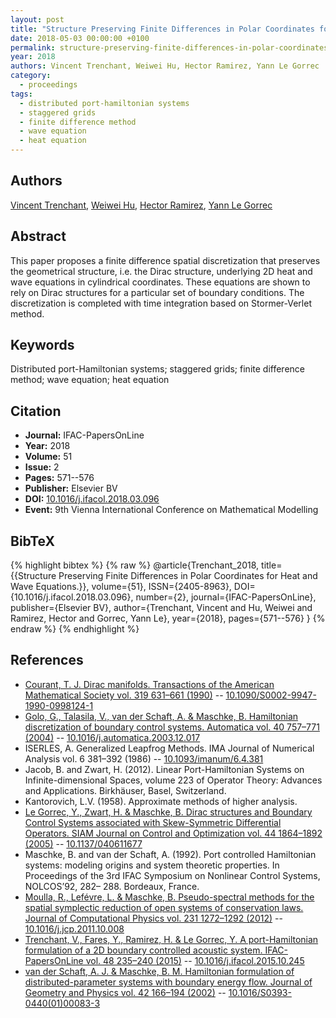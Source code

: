```yaml
---
layout: post
title: "Structure Preserving Finite Differences in Polar Coordinates for Heat and Wave Equations."
date: 2018-05-03 00:00:00 +0100
permalink: structure-preserving-finite-differences-in-polar-coordinates-for-heat-and-wave-equations
year: 2018
authors: Vincent Trenchant, Weiwei Hu, Hector Ramirez, Yann Le Gorrec
category:
  - proceedings
tags:
  - distributed port-hamiltonian systems
  - staggered grids
  - finite difference method
  - wave equation
  - heat equation
---
```

 
## Authors
[Vincent Trenchant](authors/vincent_trenchant), [Weiwei Hu](authors/weiwei_hu), [Hector Ramirez](authors/hector_ramirez), [Yann Le Gorrec](authors/yann_le_gorrec)
 
## Abstract
This paper proposes a finite difference spatial discretization that preserves the geometrical structure, i.e. the Dirac structure, underlying 2D heat and wave equations in cylindrical coordinates. These equations are shown to rely on Dirac structures for a particular set of boundary conditions. The discretization is completed with time integration based on Stormer-Verlet method.
 
## Keywords
Distributed port-Hamiltonian systems; staggered grids; finite difference method; wave equation; heat equation
 
## Citation
- **Journal:** IFAC-PapersOnLine
- **Year:** 2018
- **Volume:** 51
- **Issue:** 2
- **Pages:** 571--576
- **Publisher:** Elsevier BV
- **DOI:** [10.1016/j.ifacol.2018.03.096](https://doi.org/10.1016/j.ifacol.2018.03.096)
- **Event:** 9th Vienna International Conference on Mathematical Modelling
 
## BibTeX
{% highlight bibtex %}
{% raw %}
@article{Trenchant_2018,
  title={{Structure Preserving Finite Differences in Polar Coordinates for Heat and Wave Equations.}},
  volume={51},
  ISSN={2405-8963},
  DOI={10.1016/j.ifacol.2018.03.096},
  number={2},
  journal={IFAC-PapersOnLine},
  publisher={Elsevier BV},
  author={Trenchant, Vincent and Hu, Weiwei and Ramirez, Hector and Gorrec, Yann Le},
  year={2018},
  pages={571--576}
}
{% endraw %}
{% endhighlight %}
 
## References
- [Courant, T. J. Dirac manifolds. Transactions of the American Mathematical Society vol. 319 631–661 (1990)](dirac-manifolds) -- [10.1090/S0002-9947-1990-0998124-1](https://doi.org/10.1090/S0002-9947-1990-0998124-1)
- [Golo, G., Talasila, V., van der Schaft, A. & Maschke, B. Hamiltonian discretization of boundary control systems. Automatica vol. 40 757–771 (2004)](hamiltonian-discretization-of-boundary-control-systems) -- [10.1016/j.automatica.2003.12.017](https://doi.org/10.1016/j.automatica.2003.12.017)
- ISERLES, A. Generalized Leapfrog Methods. IMA Journal of Numerical Analysis vol. 6 381–392 (1986) -- [10.1093/imanum/6.4.381](https://doi.org/10.1093/imanum/6.4.381)
- Jacob, B. and Zwart, H. (2012). Linear Port-Hamiltonian Systems on Infinite-dimensional Spaces, volume 223 of Operator Theory: Advances and Applications. Birkhäuser, Basel, Switzerland.
- Kantorovich, L.V. (1958). Approximate methods of higher analysis.
- [Le Gorrec, Y., Zwart, H. & Maschke, B. Dirac structures and Boundary Control Systems associated with Skew-Symmetric Differential Operators. SIAM Journal on Control and Optimization vol. 44 1864–1892 (2005)](dirac-structures-and-boundary-control-systems-associated-with-skew-symmetric-differential-operators) -- [10.1137/040611677](https://doi.org/10.1137/040611677)
- Maschke, B. and van der Schaft, A. (1992). Port controlled Hamiltonian systems: modeling origins and system theoretic properties. In Proceedings of the 3rd IFAC Symposium on Nonlinear Control Systems, NOLCOS’92, 282– 288. Bordeaux, France.
- [Moulla, R., Lefévre, L. & Maschke, B. Pseudo-spectral methods for the spatial symplectic reduction of open systems of conservation laws. Journal of Computational Physics vol. 231 1272–1292 (2012)](pseudo-spectral-methods-for-the-spatial-symplectic-reduction-of-open-systems-of-conservation-laws) -- [10.1016/j.jcp.2011.10.008](https://doi.org/10.1016/j.jcp.2011.10.008)
- [Trenchant, V., Fares, Y., Ramirez, H. & Le Gorrec, Y. A port-Hamiltonian formulation of a 2D boundary controlled acoustic system. IFAC-PapersOnLine vol. 48 235–240 (2015)](a-port-hamiltonian-formulation-of-a-2d-boundary-controlled-acoustic-system) -- [10.1016/j.ifacol.2015.10.245](https://doi.org/10.1016/j.ifacol.2015.10.245)
- [van der Schaft, A. J. & Maschke, B. M. Hamiltonian formulation of distributed-parameter systems with boundary energy flow. Journal of Geometry and Physics vol. 42 166–194 (2002)](hamiltonian-formulation-of-distributed-parameter-systems-with-boundary-energy-flow) -- [10.1016/S0393-0440(01)00083-3](https://doi.org/10.1016/S0393-0440(01)00083-3)


